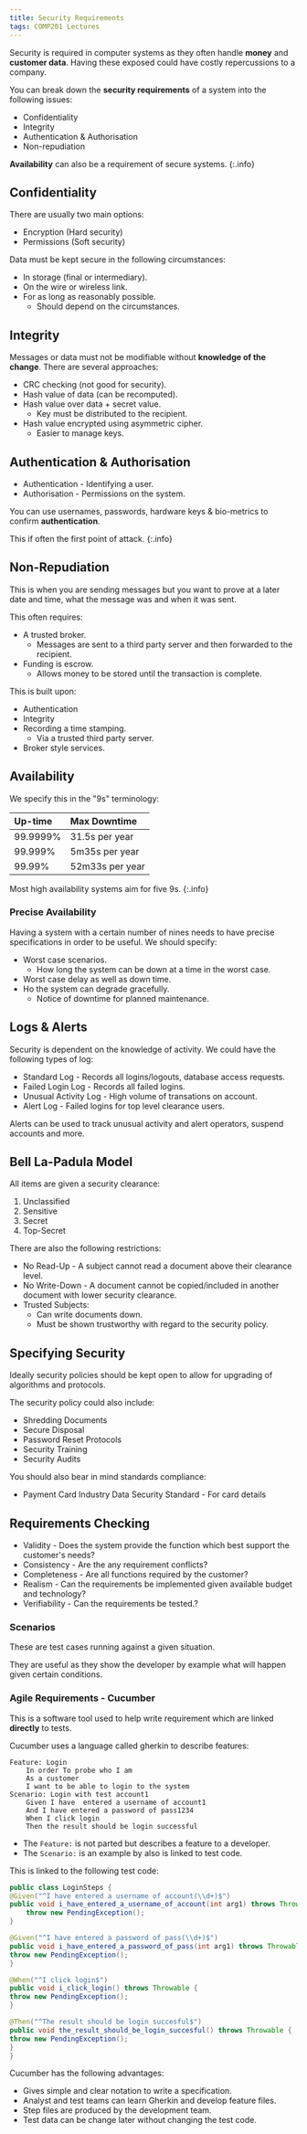 ```yaml
---
title: Security Requirements
tags: COMP201 Lectures
---
```

Security is required in computer systems as they often handle **money** and **customer data**. Having these exposed could have costly repercussions to a company. 

You can break down the **security requirements** of a system into the following issues:

* Confidentiality
* Integrity
* Authentication & Authorisation
* Non-repudiation

**Availability** can also be a requirement of secure systems.
{:.info}

## Confidentiality
There are usually two main options:

* Encryption (Hard security)
* Permissions (Soft security)

Data must be kept secure in the following circumstances:

* In storage (final or intermediary).
* On the wire or wireless link.
* For as long as reasonably possible.
	* Should depend on the circumstances.
	
## Integrity
Messages or data must not be modifiable without **knowledge of the change**. There are several approaches:

* CRC checking (not good for security).
* Hash value of data (can be recomputed).
* Hash value over data + secret value.
	* Key must be distributed to the recipient.
* Hash value encrypted using asymmetric cipher.
	* Easier to manage keys.
	
## Authentication & Authorisation

* Authentication - Identifying a user.
* Authorisation - Permissions on the system.

You can use usernames, passwords, hardware keys & bio-metrics to confirm **authentication**. 

This if often the first point of attack.
{:.info}

## Non-Repudiation
This is when you are sending messages but you want to prove at a later date and time, what the message was and when it was sent.

This often requires:

* A trusted broker.
	* Messages are sent to a third party server and then forwarded to the recipient.
* Funding is escrow.
	* Allows money to be stored until the transaction is complete.

This is built upon:

* Authentication
* Integrity
* Recording a time stamping.
	* Via a trusted third party server.
* Broker style services.

## Availability
We specify this in the "9s" terminology:

| Up-time | Max Downtime |
| :-- | :-- |
| 99.9999% | 31.5s per year |
| 99.999% | 5m35s per year |
| 99.99% | 52m33s per year |

Most high availability systems aim for five 9s.
{:.info}

### Precise Availability
Having a system with a certain number of nines needs to have precise specifications in order to be useful. We should specify:

* Worst case scenarios.
	* How long the system can be down at a time in the worst case.
* Worst case delay as well as down time.
* Ho the system can degrade gracefully.
	* Notice of downtime for planned maintenance.
	
## Logs & Alerts
Security is dependent on the knowledge of activity. We could have the following types of log:

* Standard Log - Records all logins/logouts, database access requests.
* Failed Login Log - Records all failed logins.
* Unusual Activity Log - High volume of transations on account.
* Alert Log - Failed logins for top level clearance users.

Alerts can be used to track unusual activity and alert operators, suspend accounts and more.

## Bell La-Padula Model
All items are given a security clearance:

1. Unclassified
1. Sensitive
1. Secret
1. Top-Secret

There are also the following restrictions:

* No Read-Up - A subject cannot read a document above their clearance level.
* No Write-Down - A document cannot be copied/included in another document with lower security clearance.
* Trusted Subjects:
	* Can write documents down.
	* Must be shown trustworthy with regard to the security policy.
	
## Specifying Security
Ideally security policies should be kept open to allow for upgrading of algorithms and protocols.

The security policy could also include:

* Shredding Documents
* Secure Disposal
* Password Reset Protocols
* Security Training
* Security Audits

You should also bear in mind standards compliance:

* Payment Card Industry Data Security Standard - For card details

## Requirements Checking

* Validity - Does the system provide the function which best support the customer's needs?
* Consistency - Are the any requirement conflicts?
* Completeness - Are all functions required by the customer?
* Realism - Can the requirements be implemented given available budget and technology?
* Verifiability - Can the requirements be tested.?

### Scenarios
These are test cases running against a given situation.

They are useful as they show the developer by example what will happen given certain conditions.

### Agile Requirements - Cucumber
This is a software tool used to help write requirement which are linked **directly** to tests.

Cucumber uses a language called gherkin to describe features:

```
Feature: Login
	In order To probe who I am
	As a customer
	I want to be able to login to the system
Scenario: Login with test account1
	Given I have  entered a username of account1
	And I have entered a password of pass1234
	When I click login
	Then the result should be login successful
```

* The `Feature:` is not parted but describes a feature to a developer.
* The `Scenario:` is an example by also is linked to test code.

This is linked to the following test code:

```java
public class LoginSteps {
@Given("^I have entered a username of account(\\d+)$")
public void i_have_entered_a_username_of_account(int arg1) throws Throwable {
	throw new PendingException();
}

@Given("^I have entered a password of pass(\\d+)$")
public void i_have_entered_a_password_of_pass(int arg1) throws Throwable {
throw new PendingException();
}

@When("^I click login$")
public void i_click_login() throws Throwable {
throw new PendingException();
}

@Then("^The result should be login succesful$")
public void the_result_should_be_login_succesful() throws Throwable {
throw new PendingException();
}
}
```

Cucumber has the following advantages:

* Gives simple and clear notation to write a specification.
* Analyst and test teams can learn Gherkin and develop feature files.
* Step files are produced by the development team.
* Test data can be change later without changing the test code.
